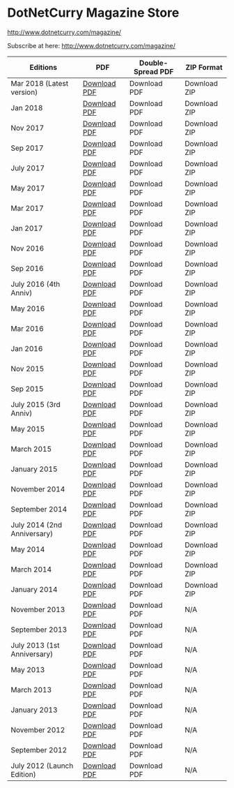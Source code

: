 # DotNetCurry Magazine Store
http://www.dotnetcurry.com/magazine/

Subscribe at here: http://www.dotnetcurry.com/magazine/

|Editions|PDF|Double-Spread PDF|ZIP Format|
|--- |--- |--- |--- |
|Mar 2018 (Latest version)|<a href="Files\35%20-%20Mar%202018\pdf.pdf" target="_blank">Download PDF</a>|Download PDF|Download ZIP|
|Jan 2018|<a href="Files\34%20-%20Jan%202018\pdf.pdf" target="_blank">Download PDF</a>|Download PDF|Download ZIP|
|Nov 2017|<a href="Files\33%20-%20Nov%202017\pdf.pdf" target="_blank">Download PDF</a>|Download PDF|Download ZIP|
|Sep 2017|<a href="Files\32%20-%20Sep%202017\pdf.pdf" target="_blank">Download PDF</a>|Download PDF|Download ZIP|
|July 2017|<a href="Files\31%20-%20July%202017\pdf.pdf" target="_blank">Download PDF</a>|Download PDF|Download ZIP|
|May 2017|<a href="Files\30%20-%20May%202017\pdf.pdf" target="_blank">Download PDF</a>|Download PDF|Download ZIP|
|Mar 2017|<a href="Files\29%20-%20Mar%202017\pdf.pdf" target="_blank">Download PDF</a>|Download PDF|Download ZIP|
|Jan 2017|<a href="Files\28%20-%20Jan%202017\pdf.pdf" target="_blank">Download PDF</a>|Download PDF|Download ZIP|
|Nov 2016|<a href="Files\27%20-%20Nov%202016\pdf.pdf" target="_blank">Download PDF</a>|Download PDF|Download ZIP|
|Sep 2016|<a href="Files\26%20-%20Sep%202016\pdf.pdf" target="_blank">Download PDF</a>|Download PDF|Download ZIP|
|July 2016 (4th Anniv)|<a href="Files\25%20-%20July%202016%20(4th%20Anniv)\pdf.pdf" target="_blank">Download PDF</a>|Download PDF|Download ZIP|
|May 2016|<a href="Files\24%20-%20May%202016\pdf.pdf" target="_blank">Download PDF</a>|Download PDF|Download ZIP|
|Mar 2016|<a href="Files\23%20-%20Mar%202016\pdf.pdf" target="_blank">Download PDF</a>|Download PDF|Download ZIP|
|Jan 2016|<a href="Files\22%20-%20Jan%202016\pdf.pdf" target="_blank">Download PDF</a>|Download PDF|Download ZIP|
|Nov 2015|<a href="Files\21%20-%20Nov%202015\pdf.pdf" target="_blank">Download PDF</a>|Download PDF|Download ZIP|
|Sep 2015|<a href="Files\20%20-%20Sep%202015\pdf.pdf" target="_blank">Download PDF</a>|Download PDF|Download ZIP|
|July 2015 (3rd Anniv)|<a href="Files\19%20-%20July%202015%20(3rd%20Anniv)\pdf.pdf" target="_blank">Download PDF</a>|Download PDF|Download ZIP|
|May 2015|<a href="Files\18%20-%20May%202015\pdf.pdf" target="_blank">Download PDF</a>|Download PDF|Download ZIP|
|March 2015|<a href="Files\17%20-%20March%202015\pdf.pdf" target="_blank">Download PDF</a>|Download PDF|Download ZIP|
|January 2015|<a href="Files\16%20-%20January%202015\pdf.pdf" target="_blank">Download PDF</a>|Download PDF|Download ZIP|
|November 2014|<a href="Files\15%20-%20November%202014\pdf.pdf" target="_blank">Download PDF</a>|Download PDF|Download ZIP|
|September 2014|<a href="Files\14%20-%20September%202014\pdf.pdf" target="_blank">Download PDF</a>|Download PDF|Download ZIP|
|July 2014 (2nd Anniversary)|<a href="Files\13%20-%20July%202014%20(2nd%20Anniversary)\pdf.pdf" target="_blank">Download PDF</a>|Download PDF|Download ZIP|
|May 2014|<a href="Files\12%20-%20May%202014\pdf.pdf" target="_blank">Download PDF</a>|Download PDF|Download ZIP|
|March 2014|<a href="Files\11%20-%20March%202014\pdf.pdf" target="_blank">Download PDF</a>|Download PDF|Download ZIP|
|January 2014|<a href="Files\10%20-%20January%202014\pdf.pdf" target="_blank">Download PDF</a>|Download PDF|Download ZIP|
|November 2013|<a href="Files\9%20-%20November%202013\pdf.pdf" target="_blank">Download PDF</a>|Download PDF|N/A|
|September 2013|<a href="Files\8%20-%20September%202013\pdf.pdf" target="_blank">Download PDF</a>|Download PDF|N/A|
|July 2013 (1st Anniversary)|<a href="Files\7%20-%20July%202013%20(1st%20Anniversary)\pdf.pdf" target="_blank">Download PDF</a>|Download PDF|N/A|
|May 2013|<a href="Files\6%20-%20May%202013\pdf.pdf" target="_blank">Download PDF</a>|Download PDF|N/A|
|March 2013|<a href="Files\5%20-%20March%202013\pdf.pdf" target="_blank">Download PDF</a>|Download PDF|N/A|
|January 2013|<a href="Files\4%20-%20January%202013\pdf.pdf" target="_blank">Download PDF</a>|Download PDF|N/A|
|November 2012|<a href="Files\3%20-%20November%202012\pdf.pdf" target="_blank">Download PDF</a>|Download PDF|N/A|
|September 2012|<a href="Files\2%20-%20September%202012\pdf.pdf" target="_blank">Download PDF</a>|Download PDF|N/A|
|July 2012 (Launch Edition)|<a href="Files\1%20-%20July%202012%20(Launch%20Edition)\pdf.pdf" target="_blank">Download PDF</a>|Download PDF|N/A|
